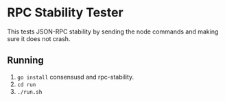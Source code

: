 # RPC Stability Tester

This tests JSON-RPC stability by sending the node commands and making
sure it does not crash.

## Running

1. `go install` consensusd and rpc-stability.
2. `cd run`
3. `./run.sh`
